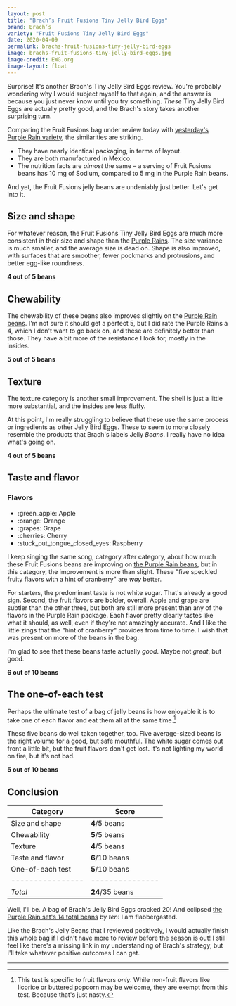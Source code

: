 ```yaml
---
layout: post
title: "Brach’s Fruit Fusions Tiny Jelly Bird Eggs"
brand: Brach’s
variety: "Fruit Fusions Tiny Jelly Bird Eggs"
date: 2020-04-09
permalink: brachs-fruit-fusions-tiny-jelly-bird-eggs
image: brachs-fruit-fusions-tiny-jelly-bird-eggs.jpg
image-credit: EWG.org
image-layout: float
---
```



Surprise! It's another Brach's Tiny Jelly Bird Eggs review.
You're probably wondering why I would subject myself to that again,
and the answer is because you just never know until you try something.
_These_ Tiny Jelly Bird Eggs are actually pretty good,
and the Brach's story takes another surprising turn.

Comparing the Fruit Fusions bag under review today with
[yesterday's Purple Rain variety](/brachs-purple-rain-tiny-jelly-bird-eggs),
the similarities are striking.
- They have nearly identical packaging, in terms of layout.
- They are both manufactured in Mexico.
- The nutrition facts are _almost_ the same –
  a serving of Fruit Fusions beans has 10 mg of Sodium,
  compared to 5 mg in the Purple Rain beans.

And yet, the Fruit Fusions jelly beans are undeniably just better.
Let's get into it.


## Size and shape

For whatever reason, the Fruit Fusions Tiny Jelly Bird Eggs
are much more consistent in their size and shape than the
[Purple Rains](/brachs-purple-rain-tiny-jelly-bird-eggs#size-and-shape).
The size variance is much smaller, and the average size is dead on.
Shape is also improved, with surfaces that are smoother,
fewer pockmarks and protrusions, and better egg-like roundness.

**4 out of 5 beans**


## Chewability

The chewability of these beans also improves slightly on the
[Purple Rain beans](/brachs-purple-rain-tiny-jelly-bird-eggs#chewability).
I'm not sure it should get a perfect 5, but I did rate the Purple Rains a 4,
which I don't want to go back on, and these are definitely better than those.
They have a bit more of the resistance I look for, mostly in the insides.

**5 out of 5 beans**


## Texture

The texture category is another small improvement.
The shell is just a little more substantial,
and the insides are less fluffy.

At this point, I'm really struggling to believe that these use
the same process or ingredients as other Jelly Bird Eggs.
These to seem to more closely resemble the products
that Brach's labels Jelly _Beans_.
I really have no idea what's going on.

**4 out of 5 beans**


## Taste and flavor

<div class="inset">
    <h3>Flavors</h3>
    <ul class="emoji-list">
        <li>:green_apple: Apple</li>
        <li>:orange: Orange</li>
        <li>:grapes: Grape</li>
        <li>:cherries: Cherry</li>
        <li>:stuck_out_tongue_closed_eyes: Raspberry</li>
    </ul>
</div>

I keep singing the same song, category after category,
about how much these Fruit Fusions beans are improving on
[the Purple Rain beans](/brachs-purple-rain-tiny-jelly-bird-eggs#taste-and-flavor),
but in this category, the improvement is more than slight.
These "five speckled fruity flavors with a hint of cranberry"
are _way_ better.

For starters, the predominant taste is not white sugar.
That's already a good sign.
Second, the fruit flavors are bolder, overall.
Apple and grape are subtler than the other three,
but both are still more present
than any of the flavors in the Purple Rain package.
Each flavor pretty clearly tastes like what it should, as well,
even if they're not amazingly accurate.
And I like the little zings that the "hint of cranberry"
provides from time to time.
I wish that was present on more of the beans in the bag.

I'm glad to see that these beans taste actually _good_.
Maybe not _great_, but good.

**6 out of 10 beans**


## The one-of-each test

Perhaps the ultimate test of a bag of jelly beans is how enjoyable it is
to take one of each flavor and eat them all at the same time.[^1]

These five beans do well taken together, too.
Five average-sized beans is the right volume for a good, but safe mouthful.
The white sugar comes out front a little bit,
but the fruit flavors don't get lost.
It's not lighting my world on fire, but it's not bad.

**5 out of 10 beans**


## Conclusion

Category         | Score
---------------- | ---------------
Size and shape   | **4**/5 beans
Chewability      | **5**/5 beans
Texture          | **4**/5 beans
Taste and flavor | **6**/10 beans
One-of-each test | **5**/10 beans
---------------- | ---------------
_Total_          | **24**/35 beans

Well, I'll be. A bag of Brach's Jelly Bird Eggs cracked 20! And eclipsed
[the Purple Rain set's 14 total beans](/brachs-purple-rain-tiny-jelly-bird-eggs#conclusion)
by _ten!_ I am flabbergasted.

Like the Brach's Jelly Beans that I reviewed positively,
I would actually finish this whole bag if I didn't have more to review
before the season is out!
I still feel like there's a missing link in
my understanding of Brach's strategy,
but I'll take whatever positive outcomes I can get.


---

[^1]: This test is specific to fruit flavors _only_. While non-fruit flavors like licorice or buttered popcorn may be welcome, they are exempt from this test. Because that's just nasty.
